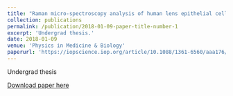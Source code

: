 ```yaml
---
title: "Raman micro-spectroscopy analysis of human lens epithelial cells exposed to a low-dose-range of ionizing radiation"
collection: publications
permalink: /publication/2018-01-09-paper-title-number-1
excerpt: 'Undergrad thesis.'
date: 2018-01-09
venue: 'Physics in Medicine & Biology'
paperurl: 'https://iopscience.iop.org/article/10.1088/1361-6560/aaa176/meta'
---
```

Undergrad thesis

[Download paper here](https://iopscience.iop.org/article/10.1088/1361-6560/aaa176/meta)
